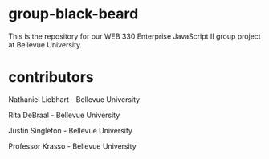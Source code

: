 # group-black-beard
This is the repository for our WEB 330 Enterprise JavaScript II group project at Bellevue University.

# contributors
Nathaniel Liebhart  - Bellevue University

Rita DeBraal        - Bellevue University

Justin Singleton    - Bellevue University

Professor Krasso    - Bellevue University
